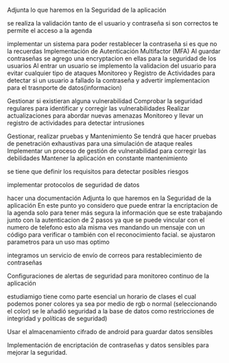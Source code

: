 Adjunta lo que haremos en la Seguridad de la aplicación

se realiza la validación tanto de el usuario y contraseña si son correctos te permite el acceso a la agenda 

implementar un sistema para poder restablecer la contraseña si es que no la recuerdas 
Implementación de Autenticación Multifactor (MFA)
Al guardar contraseñas se agrego una encryptacion en ellas para la seguridad de los usuarios
Al entrar un usuario se implemento la validacion del usuario para evitar cualquier tipo de ataques
Monitoreo y Registro de Actividades para detectar si un usuario a fallado la contraseña y advertir
implementacion para el trasnporte de datos(informacion)

Gestionar si existieran alguna vulnerabilidad 
Comprobar la seguridad regulares para identificar y corregir las vulnerabilidades
Realizar actualizaciones para abordar nuevas amenazas 
Monitoreo y llevar un registro de actividades para detectar intrusiones

Gestionar, realizar pruebas y Mantenimiento 
Se tendrá que hacer pruebas de penetración exhaustivas para una simulación de ataque reales 
Implementar un proceso de gestión de vulnerabilidad para corregir las debilidades 
Mantener la aplicación en constante mantenimiento

se tiene  que definir los requisitos para detectar posibles riesgos 

implementar protocolos de seguridad de datos 

hacer una documentación 
Adjunta lo que haremos en la Seguridad de la aplicación En este punto yo considero que puede entrar la encriptacion de la agenda
solo para tener más segura la información que se este trabajando
junto con la autenticacion de 2 pasos ya que se puede vincular con el numero de telefono
 esto ala misma ves mandando un mensaje con un código para verificar o también con el reconocimiento facial.
 se ajustaron parametros para un uso mas optimo


integramos un servicio de envío de correos para restablecimiento de contraseñas

Configuraciones de alertas de seguridad para monitoreo continuo de la aplicación 


estudiamigo tiene como parte esencial un horario de clases el cual podemos poner colores ya sea por medio de rgb o normal (seleccionando el color) 
 se le añadió seguridad a la base de datos como restricciones de integridad y políticas de seguridad)

Usar el almacenamiento cifrado de android para guardar datos sensibles

Implementación de encriptación de contraseñas y datos sensibles para mejorar la seguridad.